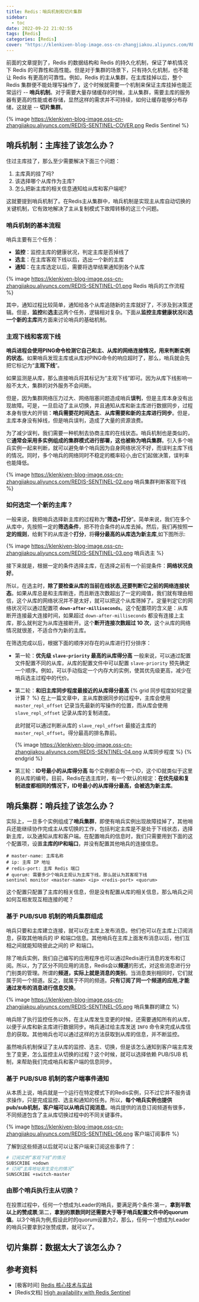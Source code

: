 ```yaml
---
title: Redis：哨兵机制和切片集群
sidebar:
  - toc
date: 2022-09-22 21:02:55
tags: [Redis]
categories: [Redis]
cover: "https://klenkiven-blog-image.oss-cn-zhangjiakou.aliyuncs.com/REDIS-SENTINEL-COVER.png"
---
```


前面的文章提到了，Redis 的数据结构和 Redis 的持久化机制，保证了单机情况下 Redis 的可靠性和高性能。但是对于集群的场景下，只有持久化机制，也不能让 Redis 有更高的可靠性。例如，Redis 的主从集群，在主库挂掉以后，整个 Redis 集群便不能处理写操作了，这个时候就需要一个机制来保证主库挂掉也能正常运行 -- **哨兵机制**。对于需要大量存储缓存的时候，主从集群，需要主库的服务器有更高的性能或者存储，显然这样的需求并不可持续，如何让缓存能够分布存储，这就是 -- **切片集群**。

<!--more-->

{% image https://klenkiven-blog-image.oss-cn-zhangjiakou.aliyuncs.com/REDIS-SENTINEL-COVER.png Redis Sentinel %}

## 哨兵机制：主库挂了该怎么办？

住过主库挂了，那么至少需要解决下面三个问题：

1. 主库真的挂了吗?
2. 该选择哪个从库作为主库?
3. 怎么把新主库的相关信息通知给从库和客户端呢?

这就要提到哨兵机制了。在Redis主从集群中，哨兵机制是实现主从库自动切换的关键机制，它有效地解决了主从复制模式下故障转移的这三个问题。

### 哨兵机制的基本流程

哨兵主要有三个任务：

- **监控**：监控主库的健康状况，判定主库是否掉线了
- **选主**：在主库客观下线以后，选出一个新的主库
- **通知**：在主库选定以后，需要将选举结果通知到各个从库

{% image https://klenkiven-blog-image.oss-cn-zhangjiakou.aliyuncs.com/REDIS-SENTINEL-01.png Redis 哨兵的工作流程 %}

其中，通知过程比较简单，通知给各个从库追随新的主库就好了，不涉及到决策逻辑。但是，**监控**和**选主**这两个任务，逻辑相对复杂。下面从**监控主库健康状况**和**选一个新的主库**两方面来讨论哨兵的基础机制。

### 主观下线和客观下线

**哨兵进程会使用PING命令检测它自己和主、从库的网络连接情况，用来判断实例的状态**。如果哨兵发现主库或从库对PING命令的响应超时了，那么，哨兵就会先把它标记为“**主观下线**”。

如果监测是从库，那么直接哨兵将其标记为“主观下线”即可。因为从库下线影响一般不太大，集群的对外服务不会间断。

但是，因为集群网络压力过大、网络阻塞问题造成哨兵**误判**，但是主库本身没有出现故障。可是，一旦启动了主从切换，并且通知从库和新主库进行数据同步，过程本身有很大的开销：**哨兵需要花时间选主**、**从库需要和新的主库进行同步**。但是，主库本身没有掉线，但是哨兵误判，造成了大量的资源浪费。

为了减少误判，我们需要一种机制去协商主库的在线状态。哨兵机制也是类似的，它**通常会采用多实例组成的集群模式进行部署，这也被称为哨兵集群**。引入多个哨兵实例一起来判断，就可以避免单个哨兵因为自身网络状况不好，而误判主库下线的情况。同时，多个哨兵的网络同时不稳定的概率较小,由它们起做决策，误判率也能降低。

{% image https://klenkiven-blog-image.oss-cn-zhangjiakou.aliyuncs.com/REDIS-SENTINEL-02.png 哨兵集群判断客观下线 %}

### 如何选定一个新的主库？

一般来说，我把哨兵选择新主库的过程称为“**筛选+打分**”。简单来说，我们在多个从库中，先按照一定的**筛选条件**，把不符合条件的从库去掉。然后，我们再按照**一定的规则**，给剩下的从库逐个**打分**，将**得分最高的从库选为新主库**,如下图所示:

{% image https://klenkiven-blog-image.oss-cn-zhangjiakou.aliyuncs.com/REDIS-SENTINEL-03.png 哨兵选主 %}

接下来就是，根据一定的条件选择主库，在选择之前有一个前提条件：**网络状况良好**。

所以，在选主时，**除了要检查从库的当前在线状态,还要判断它之前的网络连接状态**。如果从库总是和主库断连，而且断连次数超出了一定的阈值，我们就有理由相信，这个从库的网络状况并不是太好，就可以把这个从库筛掉了。定量判定它的网络状况可以通过配置项 **`down-after-milliseconds`**。这个配置项的含义是：从库断开连接最大连接时间，如果超过 `down-after-milliseconds` 都没有连接上主库，那么就判定为从库连接断开。这个**断开连接次数超过 10 次**，这个从库的网络情况就很差，不适合作为新的主库。

在筛选完成以后，根据下面的顺序对存在的从库进行打分排序：

- 第一轮：**优先级 `slave-priority` 最高的从库得分高**
  一般来说，可以通过配置文件配置不同的从库，从库的配置文件中可以配置 `slave-priority` 预先确定一个顺序。例如，可以手动指定一个内存大的实例，使其优先级更高，减少在哨兵选主过程中的代价。

- 第二轮：**和旧主库同步程度最接近的从库得分最高**
  {% grid 同步程度如何定量计算？ %}
  在上一篇文章中，主从库数据同步的过程中，主库会使用 `master_repl_offset` 记录当先最新的写操作的位置，而从库会使用 `slave_repl_offset` 记录从库的复制进度。

  此时就可以通过判断从库的 `slave_repl_offset` 最接近主库的 `master_repl_offset`。得分最高的排名靠前。

  {% image https://klenkiven-blog-image.oss-cn-zhangjiakou.aliyuncs.com/REDIS-SENTINEL-04.png 从库同步程度 %}
  {% endgrid %}

- 第三轮：**ID号最小的从库得分高**
  每个实例都会有一个ID，这个ID就类似于这里的从库的编号。目前，Redis在选主库时，有一个默认的规定：**在优先级和复制进度都相同的情况下，ID号最小的从库得分最高，会被选为新主库**。

## 哨兵集群：哨兵挂了该怎么办？

实际上，一旦多个实例组成了**哨兵集群**，即使有哨兵实例出现故障挂掉了，其他哨兵还能继续协作完成主从库切换的工作，包括判定主库是不是处于下线状态，选择新主库，以及通知从库和客户端。在配置哨兵的信息时，我们只需要用到下面的这个配置项，设置**主库的IP和端口**，并没有配置其他哨兵的连接信息。

``` Sentinel 配置解释
# master-name: 主库名称
# ip: 主库 IP 地址
# redis-port: 主库 Redis 端口
# quorum: 需要多少个哨兵主观认为主库下线，那么就认为其客观下线
sentinel monitor <master-name> <ip> <redis-port> <quorum>
```
这个配置只配置了主库的相关信息，但是没有配置从库的相关信息，那么哨兵之间如何互相发现互相连接的呢？

### 基于 PUB/SUB 机制的哨兵集群组成

哨兵只要和主库建立连接，就可以在主库上发布消息。他们也可以在主库上订阅消息，获取其他哨兵的 IP 和端口信息。其他哨兵在主库上面发布消息以后，他们互相之间就能知晓彼此之间的 IP 和端口。

除了哨兵实例，我们自己编写的应用程序也可以通过Redis进行消息的发布和订阅。所以，为了区分不同应用的消息，Redis会以**频道**的形式，对这些消息进行分门别类的管理。所谓的**频道，实际上就是消息的类别**。当消息类别相同时，它们就属于同一个频道。反之，就属于不同的频道。**只有订阅了同一个频道的应用,才能通过发布的消息进行信息交换**。

{% image https://klenkiven-blog-image.oss-cn-zhangjiakou.aliyuncs.com/REDIS-SENTINEL-05.png 哨兵集群的建立 %}

哨兵除了执行监控任务以外，在主从库发生变更的时候，还需要通知所有的从库，以便于从库和新主库进行数据同步。哨兵通过给主库发送 `INFO` 命令来完成从库信息的获取。其他哨兵也可以通过这样的方法获取到从库的信息，并不断监控。

虽然哨兵机制保证了主从库的监控、选主、切换，但是该怎么通知到客户端主库发生了变更，怎么监控主从切换的过程？这个时候，就可以选择依赖 PUB/SUB 机制，来帮助我们完成哨兵和客户端的信息同步。

### 基于 PUB/SUB 机制的客户端事件通知

从本质上说，哨兵就是一个运行在特定模式下的Redis实例，只不过它并不服务请求操作，只是完成监控、选主和通知的任务。所以，**每个哨兵实例也提供pub/sub机制，客户端可以从哨兵订阅消息**。哨兵提供的消息订阅频道有很多，不同频道包含了主从库切换过程中的不同关键事件。

{% image https://klenkiven-blog-image.oss-cn-zhangjiakou.aliyuncs.com/REDIS-SENTINEL-06.png 客户端订阅事件 %}

了解到这些频道以后就可以让客户端来订阅这些事件了：

```bash
# 订阅实例“客观下线”的情况
SUBSCRIBE +odown
# 订阅“主库地址发生变化的情况”
SUNSCRIBE +switch-master
```

### 由那个哨兵执行主从切换？

在投票过程中，任何一个想成为Leader的哨兵，要满足两个条件:第一，**拿到半数以上的赞成票**;第二，**拿到的票数同时还需要大于等于哨兵配置文件中的quorum值**。以3个哨兵为例,假设此时的quorum设置为2，那么，任何一个想成为Leader的哨兵只要拿到2张赞成票，就可以了。



## 切片集群：数据太大了该怎么办？



## 参考资料

- [极客时间] [Redis 核心技术与实战](https://time.geekbang.org/column/intro/100056701)
- [Redis文档] [High availability with Redis Sentinel](https://redis.io/docs/manual/sentinel/)
